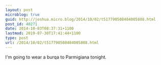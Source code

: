 ```yaml
---
layout: post
microblog: true
guid: http://joshua.micro.blog/2014/10/02/t517790508484005888.html
post_id: 40271
date: 2014-10-03T08:37:31+1100
lastmod: 2019-07-30T17:41:44+1100
type: post
url: /2014/10/02/t517790508484005888.html
---
```

I'm going to wear a burqa to Parmigiana tonight.
